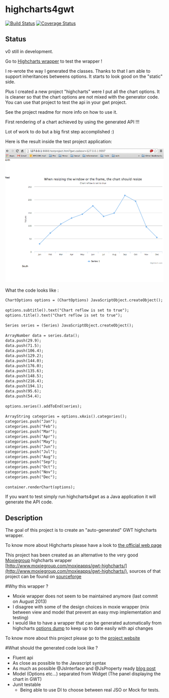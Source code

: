 highcharts4gwt
=============

[![Build Status](https://travis-ci.org/highcharts4gwt/highcharts4gwt.svg?branch=master)](https://travis-ci.org/highcharts4gwt/highcharts4gwt) [![Coverage Status](https://coveralls.io/repos/highcharts4gwt/highcharts4gwt/badge.png)](https://coveralls.io/r/highcharts4gwt/highcharts4gwt)

## Status
v0 still in development.

Go to [Highcharts wrapper](https://github.com/highcharts4gwt/highcharts) to test the wrapper !


I re-wrote the way I generated the classes. Thanks to that I am able to support inheritances betweens options. It starts to look good on the "static" side. 

Plus I created a new project "highcharts" were I put all the chart options. It is cleaner so that the chart options are not mixed with the generator code. You can use that project to test the api in your gwt project. 

See the project readme for more info on how to use it.

First rendering of a chart achieved by using the generated API !!!

Lot of work to do but a big first step accomplished :)

Here is the result inside the test project application: 

![First Chart](./screenshot.png)


What the code looks like : 

	ChartOptions options = (ChartOptions) JavaScriptObject.createObject();

	options.subtitle().text("Chart reflow is set to true");
	options.title().text("Chart reflow is set to true");

	Series series = (Series) JavaScriptObject.createObject();

	ArrayNumber data = series.data();
	data.push(29.9);
	data.push(71.5);
	data.push(106.4);
	data.push(129.2);
	data.push(144.0);
	data.push(176.0);
	data.push(135.6);
	data.push(148.5);
	data.push(216.4);
	data.push(194.1);
	data.push(95.6);
	data.push(54.4);

	options.series().addToEnd(series);

	ArrayString categories = options.xAxis().categories();
	categories.push("Jan");
	categories.push("Feb");
	categories.push("Mar");
	categories.push("Apr");
	categories.push("May");
	categories.push("Jun");
	categories.push("Jul");
	categories.push("Aug");
	categories.push("Sep");
	categories.push("Oct");
	categories.push("Nov");
	categories.push("Dec");

	container.renderChart(options);


If you want to test simply run highcharts4gwt as a Java application it will generate the API code.

## Description
The goal of this project is to create an "auto-generated" GWT highcharts wrapper.

To know more about Highcharts please have a look to [the official web page](http://www.highcharts.com/products/highcharts)

This project has been created as an alternative to the very good [Moxiegroup](http://www.moxiegroup.com/) highcharts wrapper [http://www.moxiegroup.com/moxieapps/gwt-highcharts/](http://www.moxiegroup.com/moxieapps/gwt-highcharts/), sources of that project can be found on [sourceforge](http://sourceforge.net/projects/gwt-highcharts/) 

#Why this wrapper ?

* Moxie wrapper does not seem to be maintained anymore (last commit on August 2013)
* I disagree with some of the design choices in moxie wrapper (mix between view and model that prevent an easy mvp implementation and testing)
* I would like to have a wrapper that can be generated automatically from highcharts [options dump](http://api.highcharts.com/highcharts/option/dump.json) to keep up to date easily with api changes

To know more about this project please go to the [project website](https://gwthighcharts.github.io/)

#What should the generated code look like ?

* Fluent api
* As close as possible to the Javascript syntax
* As much as possible @JsInterface and @JsProperty ready [blog post](http://ronanquillevere.github.io/2014/02/02/GWT-futur-javascript-interop.html#.U_7f6zK1Z5I)
* Model (Options etc...) separated from Widget (The panel displaying the chart in GWT)
* Junit testable
  * Being able to use DI to choose between real JSO or Mock for tests.
